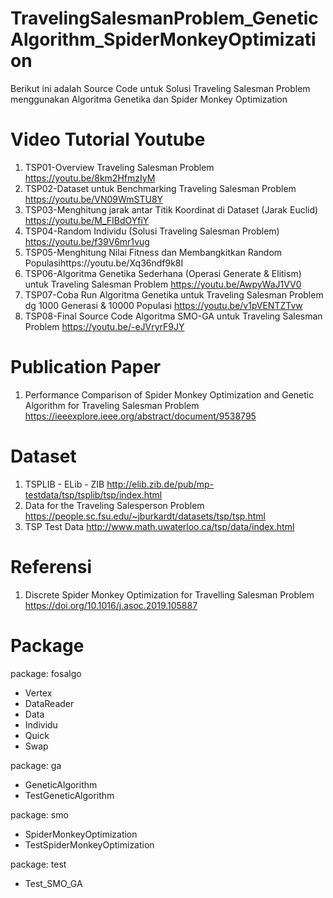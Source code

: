 # TravelingSalesmanProblem_GeneticAlgorithm_SpiderMonkeyOptimization
Berikut ini adalah Source Code untuk Solusi Traveling Salesman Problem menggunakan Algoritma Genetika dan Spider Monkey Optimization

# Video Tutorial Youtube
1. TSP01-Overview Traveling Salesman Problem https://youtu.be/8km2HfmzIyM
2. TSP02-Dataset untuk Benchmarking Traveling Salesman Problem https://youtu.be/VN09WmSTU8Y
3. TSP03-Menghitung jarak antar Titik Koordinat di Dataset (Jarak Euclid) https://youtu.be/M_FIBdOYfiY
4. TSP04-Random Individu (Solusi Traveling Salesman Problem) https://youtu.be/f39V6mr1vug
5. TSP05-Menghitung Nilai Fitness dan Membangkitkan Random Populasihttps://youtu.be/Xq36ndf9k8I
6. TSP06-Algoritma Genetika Sederhana (Operasi Generate & Elitism) untuk Traveling Salesman Problem https://youtu.be/AwpyWaJ1VV0
7. TSP07-Coba Run Algoritma Genetika untuk Traveling Salesman Problem dg 1000 Generasi & 10000 Populasi https://youtu.be/v1pVENTZTvw
8. TSP08-Final Source Code Algoritma SMO-GA untuk Traveling Salesman Problem https://youtu.be/-eJVryrF9JY

# Publication Paper
1. Performance Comparison of Spider Monkey Optimization and Genetic Algorithm for Traveling Salesman Problem https://ieeexplore.ieee.org/abstract/document/9538795

# Dataset
1. TSPLIB - ELib - ZIB http://elib.zib.de/pub/mp-testdata/tsp/tsplib/tsp/index.html
2. Data for the Traveling Salesperson Problem https://people.sc.fsu.edu/~jburkardt/datasets/tsp/tsp.html
3. TSP Test Data http://www.math.uwaterloo.ca/tsp/data/index.html

# Referensi
1. Discrete Spider Monkey Optimization for Travelling Salesman Problem https://doi.org/10.1016/j.asoc.2019.105887

# Package
package: fosalgo
+ Vertex
+ DataReader
+ Data
+ Individu
+ Quick
+ Swap

package: ga
+ GeneticAlgorithm
+ TestGeneticAlgorithm

package: smo
+ SpiderMonkeyOptimization
+ TestSpiderMonkeyOptimization

package: test
+ Test_SMO_GA
